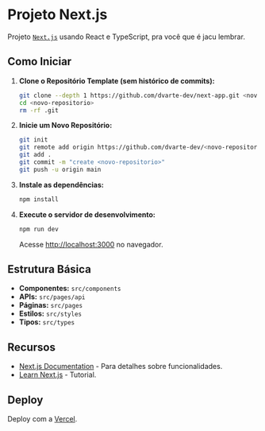 # Projeto Next.js

Projeto [`Next.js`](https://nextjs.org/docs) usando React e TypeScript, pra você que é jacu lembrar.

## Como Iniciar

1. **Clone o Repositório Template (sem histórico de commits):**

   ```bash
   git clone --depth 1 https://github.com/dvarte-dev/next-app.git <novo-repositorio>
   cd <novo-repositorio>
   rm -rf .git
   ```

2. **Inicie um Novo Repositório:**

   ```bash
   git init
   git remote add origin https://github.com/dvarte-dev/<novo-repositorio>.git
   git add .
   git commit -m "create <novo-repositorio>"
   git push -u origin main
   ```

3. **Instale as dependências:**

   ```bash
   npm install
   ```

4. **Execute o servidor de desenvolvimento:**

   ```bash
   npm run dev
   ```

   Acesse [http://localhost:3000](http://localhost:3000) no navegador.

## Estrutura Básica

- **Componentes:** `src/components`
- **APIs:** `src/pages/api`
- **Páginas:** `src/pages`
- **Estilos:** `src/styles`
- **Tipos:** `src/types`

## Recursos

- [Next.js Documentation](https://nextjs.org/docs) - Para detalhes sobre funcionalidades.
- [Learn Next.js](https://nextjs.org/learn) - Tutorial.

## Deploy

Deploy com a [Vercel](https://vercel.com/new).
